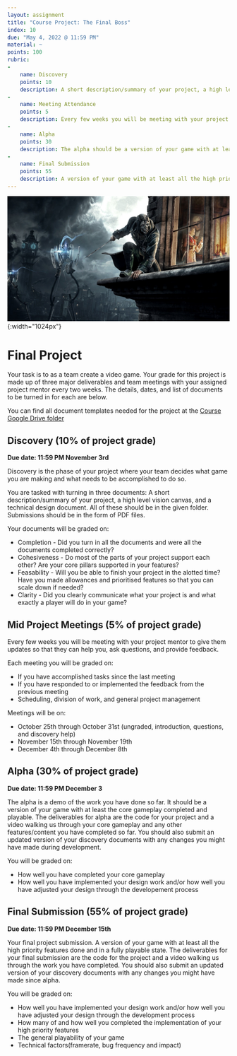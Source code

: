 ```yaml
---
layout: assignment
title: "Course Project: The Final Boss"
index: 10
due: "May 4, 2022 @ 11:59 PM"
material: ~
points: 100
rubric:
-
    name: Discovery
    points: 10
    description: A short description/summary of your project, a high level vision canvas, and a technical design document.
- 
    name: Meeting Attendance 
    points: 5
    description: Every few weeks you will be meeting with your project mentor...you need to prepare and attend.
- 
    name: Alpha
    points: 30
    description: The alpha should be a version of your game with at least the core gameplay completed and playable.
-
    name: Final Submission
    points: 55
    description: A version of your game with at least all the high priority features done and in a fully playable state.
---
```

![Boss](https://github.com/illinois-cs498gd/illinois-cs498gd.github.io/raw/main/img/dh.jpg){:width="1024px"}

# Final Project
Your task is to as a team create a video game. Your grade for this project is made up of three major deliverables and team meetings with your assigned project mentor every two weeks. The details, dates, and list of documents to be turned in for each are below.

You can find all document templates needed for the project at the [Course Google Drive folder](https://drive.google.com/drive/folders/1zdpOJlR6vrDkMdjwJ7bNBdzrqyFAfYJ3?usp=sharing)

## Discovery (10% of project grade)
**Due date: 11:59 PM November 3rd**

Discovery is the phase of your project where your team decides what game you are making and what needs to be accomplished to do so.

You are tasked with turning in three documents: A short description/summary of your project, a high level vision canvas, and a technical design document. All of these should be in the given folder. Submissions should be in the form of PDF files.

Your documents will be graded on:
- Completion - Did you turn in all the documents and were all the documents completed correctly?
- Cohesiveness - Do most of the parts of your project support each other? Are your core pillars supported in your features?
- Feasability - Will you be able to finish your project in the alotted time? Have you made allowances and prioritised features so that you can scale down if needed?
- Clarity - Did you clearly communicate what your project is and what exactly a player will do in your game?


## Mid Project Meetings (5% of project grade)
Every few weeks you will be meeting with your project mentor to give them updates so that they can help you, ask questions, and provide feedback.

Each meeting you will be graded on:
- If you have accomplished tasks since the last meeting
- If you have responded to or implemented the feedback from the previous meeting
- Scheduling, division of work, and general project management 

Meetings will be on:
- October 25th through October 31st (ungraded, introduction, questions, and discovery help)
- November 15th through November 19th
- December 4th through December 8th

## Alpha (30% of project grade)
**Due date: 11:59 PM December 3**

The alpha is a demo of the work you have done so far. It should be a version of your game with at least the core gameplay completed and playable. The deliverables for alpha are the code for your project and a video walking us through your core gameplay and any other features/content you have completed so far. You should also submit an updated version of your discovery documents with any changes you might have made during development.

You will be graded on:
- How well you have completed your core gameplay
- How well you have implemented your design work and/or how well you have adjusted your design through the developement process


## Final Submission (55% of project grade)
**Due date: 11:59 PM December 15th**

Your final project submission. A version of your game with at least all the high priority features done and in a fully playable state. The deliverables for your final submission are the code for the project and a video walking us through the work you have completed. You should also submit an updated version of your discovery documents with any changes you might have made since alpha.

You will be graded on:
- How well you have implemented your design work and/or how well you have adjusted your design through the development process
- How many of and how well you completed the implementation of your high priority features
- The general playability of your game
- Technical factors(framerate, bug frequency and impact)
